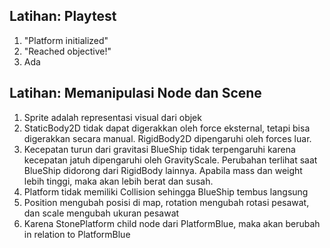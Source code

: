 ## Latihan: Playtest

1.  "Platform initialized"
2.  "Reached objective!"
3.  Ada

## Latihan: Memanipulasi Node dan Scene
1. Sprite adalah representasi visual dari objek
2. StaticBody2D tidak dapat digerakkan oleh force eksternal, tetapi bisa digerakkan secara manual. RigidBody2D dipengaruhi oleh forces luar.
3. Kecepatan turun dari gravitasi BlueShip tidak terpengaruhi karena kecepatan jatuh dipengaruhi oleh GravityScale. Perubahan terlihat saat BlueShip didorong dari RigidBody lainnya. Apabila mass dan weight lebih tinggi, maka akan lebih berat dan susah.
4. Platform tidak memiliki Collision sehingga BlueShip tembus langsung
5. Position mengubah posisi di map, rotation mengubah rotasi pesawat, dan scale mengubah ukuran pesawat
6. Karena StonePlatform child node dari PlatformBlue, maka akan berubah in relation to PlatformBlue
